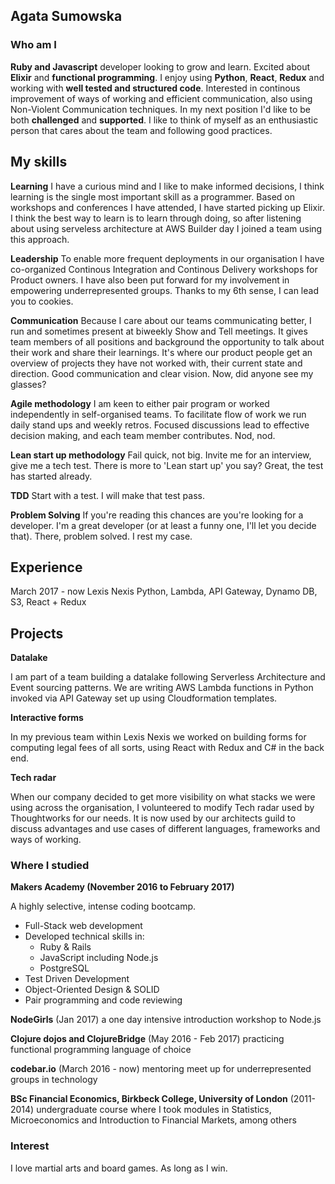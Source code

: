 ## Agata Sumowska

### Who am I

**Ruby and Javascript** developer looking to grow and learn. Excited about **Elixir** and **functional programming**. I enjoy using **Python**, **React**, **Redux** and working with **well tested and structured code**. Interested in continous improvement of ways of working and efficient communication, also using Non-Violent Communication techniques. In my next position I'd like to be both **challenged** and **supported**. I like to think of myself as an enthusiastic person that cares about the team and following good practices.

## My skills

**Learning**
I have a curious mind and I like to make informed decisions, I think learning is the single most important skill as a programmer. Based on workshops and conferences I have attended, I have started picking up Elixir. I think the best way to learn is to learn through doing, so after listening about using serveless architecture at AWS Builder day I joined a team using this approach.

**Leadership**
To enable more frequent deployments in our organisation I have co-organized Continous Integration and Continous Delivery workshops for Product owners. I have also been put forward for my involvement in empowering underrepresented groups. Thanks to my 6th sense, I can lead you to cookies.

**Communication**
Because I care about our teams communicating better, I run and sometimes present at biweekly Show and Tell meetings. It gives team members of all positions and background the opportunity to talk about their work and share their learnings. It's where our product people get an overview of projects they have not worked with, their current state and direction. Good communication and clear vision. Now, did anyone see my glasses?

**Agile methodology**
I am keen to either pair program or worked independently in self-organised teams. To facilitate flow of work we run daily stand ups and weekly retros. Focused discussions lead to effective decision making, and each team member contributes. Nod, nod.

**Lean start up methodology**
Fail quick, not big. Invite me for an interview, give me a tech test. There is more to 'Lean start up' you say? Great, the test has started already.

**TDD**
Start with a test. I will make that test pass.

**Problem Solving**
If you're reading this chances are you're looking for a developer. I'm a great developer (or at least a funny one, I'll let you decide that). There, problem solved. I rest my case.

## Experience

 March 2017 - now Lexis Nexis
 Python, Lambda, API Gateway, Dynamo DB, S3, React + Redux

## Projects

**Datalake**

I am part of a team building a datalake following Serverless Architecture and Event sourcing patterns. We are writing AWS Lambda functions in Python invoked via API Gateway set up using Cloudformation templates.

**Interactive forms**

In my previous team within Lexis Nexis we worked on building forms for computing legal fees of all sorts, using React with Redux and C# in the back end.

**Tech radar**

When our company decided to get more visibility on what stacks we were using across the organisation, I volunteered to modify Tech radar used by Thoughtworks for our needs. It is now used by our architects guild to discuss advantages and use cases of different languages, frameworks and ways of working.


### Where I studied

**Makers Academy (November 2016 to February 2017)**

A highly selective, intense coding bootcamp.  
- Full-Stack web development
- Developed technical skills in:
    - Ruby & Rails
    - JavaScript including Node.js
    - PostgreSQL
- Test Driven Development
- Object-Oriented Design & SOLID
- Pair programming and code reviewing

**NodeGirls** (Jan 2017)
a one day intensive introduction workshop to Node.js

**Clojure dojos and ClojureBridge** (May 2016 - Feb 2017)
practicing functional programming language of choice

**codebar.io** (March 2016 - now)
mentoring meet up for underrepresented groups in technology

**BSc Financial Economics, Birkbeck College, University of London** (2011-2014)
undergraduate course where I took modules in Statistics, Microeconomics and Introduction to Financial Markets, among others


### Interest

I love martial arts and board games. As long as I win.
